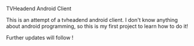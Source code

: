 TVHeadend Android Client

This is an attempt of a tvheadend android client.
I don't know anything about android programming, so this is my first project to learn how to do it!

Further updates will follow !
